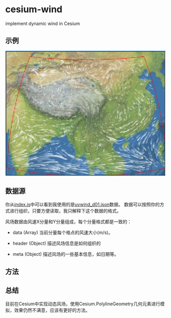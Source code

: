 # cesium-wind
implement dynamic wind in Cesium


## 示例
![格网风场](imgs/grid_wind.gif)

## 数据源
你从[index.js](src/index.js)中可以看到我使用的是[uvwind_d01.json](src/data/uvwind_d01.json)数据。
数据可以按照你的方式进行组织，只要方便读取，我只解释下这个数据的格式。


风场数据由风速X分量和Y分量组成，每个分量格式都是一致的：

* data (Array)
当前分量每个格点的风速大小(m/s)。

* header (Object)
描述风场信息是如何组织的

* meta (Object)
描述风场的一些基本信息，如日期等。

## 方法



## 总结
目前在Cesium中实现动态风场，使用Cesium.PolylineGeometry几何元素进行模拟，效果仍然不满意，应该有更好的方法。